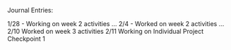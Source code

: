 Journal Entries:

1/28 - Working on week 2 activities
...
2/4 - Worked on week 2 activities
...
2/10 Worked on week 3 activities
2/11 Working on Individual Project Checkpoint 1
